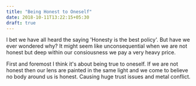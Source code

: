 ```yaml
---
title: "Being Honest to Oneself"
date: 2018-10-11T13:22:15+05:30
draft: true
---
```


I bet we have all heard the saying 'Honesty is the best policy'. But have we ever wondered why? It might seem like unconsequential when we are not honest but deep within our consiousness we pay a very heavy price.

First and foremost I think it's about being true to oneself. If we are not honest then our lens are painted in the same light and we come to believe no body around us is honest. Causing huge trust issues and metal conflict.

